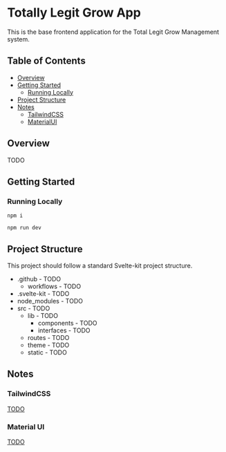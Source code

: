 # Totally Legit Grow App

This is the base frontend application for the Total Legit Grow Management system.

## Table of Contents

- [Overview](#overview)
- [Getting Started](#getting-started)
  - [Running Locally](#running-locally)
- [Project Structure](#project-structure)
- [Notes](#notes)
  - [TailwindCSS](#tailwindcss)
  - [MaterialUI](#material-ui)

## Overview

TODO

## Getting Started

### Running Locally

    npm i

    npm run dev

## Project Structure

This project should follow a standard Svelte-kit project structure.

- .github - TODO
  - workflows - TODO
- .svelte-kit - TODO
- node_modules - TODO
- src - TODO
  - lib - TODO
    - components - TODO
    - interfaces - TODO
  - routes - TODO
  - theme - TODO
  - static - TODO

## Notes

### TailwindCSS

[TODO](https://tailwindcss.com/)

### Material UI

[TODO](https://sveltematerialui.com/)
